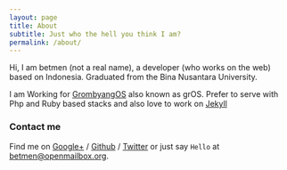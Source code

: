 ```yaml
---
layout: page
title: About
subtitle: Just who the hell you think I am?
permalink: /about/
---
```


Hi, I am betmen (not a real name), a developer (who works on the web) based on Indonesia. 
Graduated from the Bina Nusantara University. 

I am Working for [GrombyangOS][tf] also known as grOS.
Prefer to serve with Php and Ruby based stacks and also love to work 
on [Jekyll][jekyll]

### Contact me

Find me on [Google+][google] / [Github][github] / [Twitter][Twitter] or just say `Hello` at 
[betmen@openmailbox.org](mailto:betmen@openmailbox.org).


[tf]: http://grombyang.or.id/
[jekyll]: http://jekyllrb.com
[github]: https://github.com/betmenholic
[google]: https://plus.google.com/105848793803107180399/
[twitter]: https://twitter.com/betmenholic

